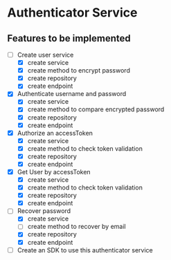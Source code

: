 # Authenticator Service

## Features to be implemented

- [ ] Create user service
  - [x] create service
  - [x] create method to encrypt password
  - [x] create repository
  - [x] create endpoint
- [x] Authenticate username and password
  - [x] create service
  - [x] create method to compare encrypted password
  - [x] create repository
  - [x] create endpoint
- [x] Authorize an accessToken
  - [x] create service
  - [x] create method to check token validation
  - [x] create repository
  - [x] create endpoint
- [x] Get User by accessToken
  - [x] create service
  - [x] create method to check token validation
  - [x] create repository
  - [x] create endpoint
- [ ] Recover password
  - [x] create service
  - [ ] create method to recover by email
  - [x] create repository
  - [x] create endpoint
- [ ] Create an SDK to use this authenticator service
